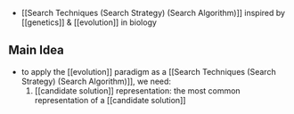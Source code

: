 - [[Search Techniques (Search Strategy) (Search Algorithm)]] inspired by [[genetics]] & [[evolution]] in biology

## Main Idea
- to apply the [[evolution]] paradigm as a [[Search Techniques (Search Strategy) (Search Algorithm)]], we need:
	1. [[candidate solution]] representation: the most common representation of a [[candidate solution]] 
